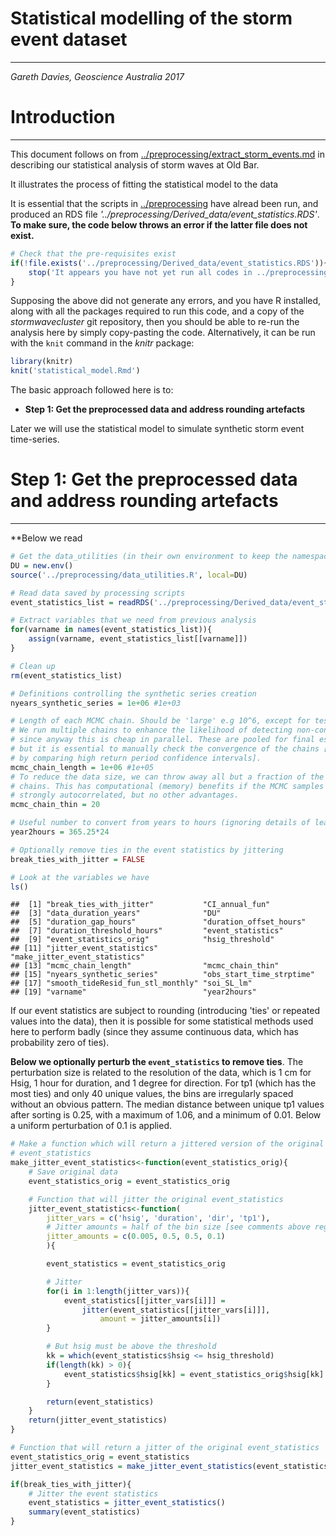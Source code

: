 
# **Statistical modelling of the storm event dataset**
-------------------------------------------------------------

*Gareth Davies, Geoscience Australia 2017*

# Introduction
------------------

This document follows on from
[../preprocessing/extract_storm_events.md](../preprocessing/extract_storm_events.md)
in describing our statistical analysis of storm waves at Old Bar. 

It illustrates the process of fitting the statistical model to the data 

It is essential that the scripts in [../preprocessing](../preprocessing) have
alread been run, and produced an
RDS file *'../preprocessing/Derived_data/event_statistics.RDS'*. **To make sure, the
code below throws an error if the latter file does not exist.**

```r
# Check that the pre-requisites exist
if(!file.exists('../preprocessing/Derived_data/event_statistics.RDS')){
    stop('It appears you have not yet run all codes in ../preprocessing. They must be run before continuing')
}
```

Supposing the above did not generate any errors, and you have R installed,
along with all the packages required to run this code, and a copy of the
*stormwavecluster* git repository, then you should be able to re-run the
analysis here by simply copy-pasting the code. Alternatively, it can be run
with the `knit` command in the *knitr* package: 

```r
library(knitr)
knit('statistical_model.Rmd')
```

The basic approach followed here is to:
* **Step 1: Get the preprocessed data and address rounding artefacts**

Later we will use the statistical model to simulate synthetic storm event
time-series.

# **Step 1: Get the preprocessed data and address rounding artefacts**
-----------------------------------------------------------------


**Below we read

```r
# Get the data_utilities (in their own environment to keep the namespace clean)
DU = new.env()
source('../preprocessing/data_utilities.R', local=DU) 

# Read data saved by processing scripts
event_statistics_list = readRDS('../preprocessing/Derived_data/event_statistics.RDS')

# Extract variables that we need from previous analysis
for(varname in names(event_statistics_list)){
    assign(varname, event_statistics_list[[varname]])
}

# Clean up
rm(event_statistics_list)

# Definitions controlling the synthetic series creation
nyears_synthetic_series = 1e+06 #1e+03

# Length of each MCMC chain. Should be 'large' e.g 10^6, except for test runs 
# We run multiple chains to enhance the likelihood of detecting non-convergence
# since anyway this is cheap in parallel. These are pooled for final estimates,
# but it is essential to manually check the convergence of the chains [e.g.
# by comparing high return period confidence intervals].
mcmc_chain_length = 1e+06 #1e+05 
# To reduce the data size, we can throw away all but a fraction of the mcmc
# chains. This has computational (memory) benefits if the MCMC samples are
# strongly autocorrelated, but no other advantages.
mcmc_chain_thin = 20 

# Useful number to convert from years to hours (ignoring details of leap-years)
year2hours = 365.25*24

# Optionally remove ties in the event statistics by jittering
break_ties_with_jitter = FALSE

# Look at the variables we have
ls()
```

```
##  [1] "break_ties_with_jitter"           "CI_annual_fun"                   
##  [3] "data_duration_years"              "DU"                              
##  [5] "duration_gap_hours"               "duration_offset_hours"           
##  [7] "duration_threshold_hours"         "event_statistics"                
##  [9] "event_statistics_orig"            "hsig_threshold"                  
## [11] "jitter_event_statistics"          "make_jitter_event_statistics"    
## [13] "mcmc_chain_length"                "mcmc_chain_thin"                 
## [15] "nyears_synthetic_series"          "obs_start_time_strptime"         
## [17] "smooth_tideResid_fun_stl_monthly" "soi_SL_lm"                       
## [19] "varname"                          "year2hours"
```

If our event statistics are subject to rounding (introducing 'ties' or repeated
values into the data), then it is possible for some statistical methods used
here to perform badly (since they assume continuous data, which has probability
zero of ties).

**Below we optionally perturb the `event_statistics` to remove ties**. The perturbation
size is related to the resolution of the data, which is 1 cm for Hsig, 1 hour for
duration, and 1 degree for direction. For tp1 (which has the most ties) and only
40 unique values, the bins are irregularly spaced without an obvious pattern.
The median distance between unique tp1 values after sorting is 0.25, with a maximum of
1.06, and a minimum of 0.01. Below a uniform perturbation of 0.1 is applied.


```r
# Make a function which will return a jittered version of the original
# event_statistics
make_jitter_event_statistics<-function(event_statistics_orig){
    # Save original data
    event_statistics_orig = event_statistics_orig

    # Function that will jitter the original event_statistics
    jitter_event_statistics<-function(
        jitter_vars = c('hsig', 'duration', 'dir', 'tp1'),
        # Jitter amounts = half of the bin size [see comments above regarding TP1]
        jitter_amounts = c(0.005, 0.5, 0.5, 0.1)
        ){

        event_statistics = event_statistics_orig

        # Jitter
        for(i in 1:length(jitter_vars)){ 
            event_statistics[[jitter_vars[i]]] = 
                jitter(event_statistics[[jitter_vars[i]]], 
                    amount = jitter_amounts[i])
        }

        # But hsig must be above the threshold
        kk = which(event_statistics$hsig <= hsig_threshold)
        if(length(kk) > 0){
            event_statistics$hsig[kk] = event_statistics_orig$hsig[kk]
        }

        return(event_statistics)
    }
    return(jitter_event_statistics)
}

# Function that will return a jitter of the original event_statistics
event_statistics_orig = event_statistics
jitter_event_statistics = make_jitter_event_statistics(event_statistics_orig)

if(break_ties_with_jitter){
    # Jitter the event statistics
    event_statistics = jitter_event_statistics()
    summary(event_statistics)
}
```
